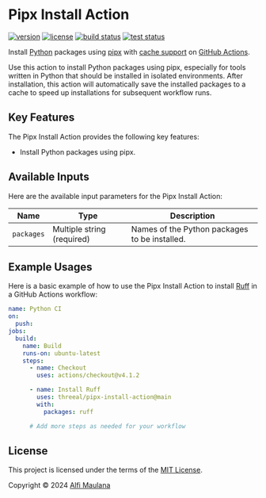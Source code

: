 # Pipx Install Action

[![version](https://img.shields.io/github/v/release/threeal/pipx-install-action?style=flat-square)](https://github.com/threeal/pipx-install-action/releases)
[![license](https://img.shields.io/github/license/threeal/pipx-install-action?style=flat-square)](./LICENSE)
[![build status](https://img.shields.io/github/actions/workflow/status/threeal/pipx-install-action/build.yaml?branch=main&label=build&style=flat-square)](https://github.com/threeal/pipx-install-action/actions/workflows/build.yaml)
[![test status](https://img.shields.io/github/actions/workflow/status/threeal/pipx-install-action/test.yaml?branch=main&label=test&style=flat-square)](https://github.com/threeal/pipx-install-action/actions/workflows/test.yaml)

Install [Python](https://www.python.org/) packages using [pipx](https://pipx.pypa.io/stable/) with [cache support](https://docs.github.com/en/actions/using-workflows/caching-dependencies-to-speed-up-workflows) on [GitHub Actions](https://github.com/features/actions).

Use this action to install Python packages using pipx, especially for tools written in Python that should be installed in isolated environments.
After installation, this action will automatically save the installed packages to a cache to speed up installations for subsequent workflow runs.

## Key Features

The Pipx Install Action provides the following key features:

- Install Python packages using pipx.

## Available Inputs

Here are the available input parameters for the Pipx Install Action:

| Name       | Type                       | Description                                   |
| ---------- | -------------------------- | --------------------------------------------- |
| `packages` | Multiple string (required) | Names of the Python packages to be installed. |

## Example Usages

Here is a basic example of how to use the Pipx Install Action to install [Ruff](https://docs.astral.sh/ruff/) in a GitHub Actions workflow:

```yaml
name: Python CI
on:
  push:
jobs:
  build:
    name: Build
    runs-on: ubuntu-latest
    steps:
      - name: Checkout
        uses: actions/checkout@v4.1.2

      - name: Install Ruff
        uses: threeal/pipx-install-action@main
        with:
          packages: ruff

      # Add more steps as needed for your workflow
```

## License

This project is licensed under the terms of the [MIT License](./LICENSE).

Copyright © 2024 [Alfi Maulana](https://github.com/threeal/)

